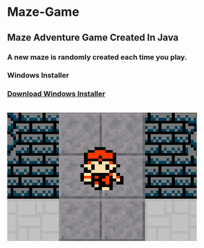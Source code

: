 # Maze-Game

<h2>
Maze Adventure Game Created In Java
</h2>
<h3>A new maze is randomly created each time you play.</h3>

<h3>Windows Installer</h3>
<h3><a href="https://github.com/groeneveldwoodstock/Maze-Game/blob/main/MazeGameSetup.exe" target="_blank" rel="noopener noreferrer">Download Windows Installer</a></h3>
<br>


<img src="https://github.com/groeneveldwoodstock/Maze-Game/blob/main/cover.png" alt="game image">
  </body>
